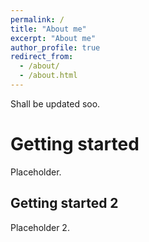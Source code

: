 ```yaml
---
permalink: /
title: "About me"
excerpt: "About me"
author_profile: true
redirect_from: 
  - /about/
  - /about.html
---
```


Shall be updated soo.

Getting started
======
Placeholder.


Getting started 2
------
Placeholder 2.
